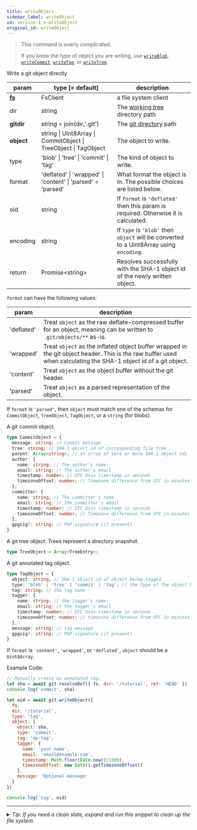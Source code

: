 ```yaml
---
title: writeObject
sidebar_label: writeObject
id: version-1.x-writeObject
original_id: writeObject
---
```


> This command is overly complicated.
>
> If you know the type of object you are writing, use [`writeBlob`](./writeBlob.md), [`writeCommit`](./writeCommit.md), [`writeTag`](./writeTag.md), or [`writeTree`](./writeTree.md).

Write a git object directly

| param          | type [= default]                                                                        | description                                                                             |
| -------------- | --------------------------------------------------------------------------------------- | --------------------------------------------------------------------------------------- |
| [**fs**](./fs) | FsClient                                                                                | a file system client                                                                    |
| dir            | string                                                                                  | The [working tree](dir-vs-gitdir.md) directory path                                     |
| **gitdir**     | string = join(dir,'.git')                                                               | The [git directory](dir-vs-gitdir.md) path                                              |
| **object**     | string  &#124;  Uint8Array  &#124;  CommitObject  &#124;  TreeObject  &#124;  TagObject | The object to write.                                                                    |
| type           | 'blob'  &#124;  'tree'  &#124;  'commit'  &#124;  'tag'                                 | The kind of object to write.                                                            |
| format         | 'deflated'  &#124;  'wrapped'  &#124;  'content'  &#124;  'parsed' = 'parsed'           | What format the object is in. The possible choices are listed below.                    |
| oid            | string                                                                                  | If `format` is `'deflated'` then this param is required. Otherwise it is calculated.    |
| encoding       | string                                                                                  | If `type` is `'blob'` then `object` will be converted to a Uint8Array using `encoding`. |
| return         | Promise\<string\>                                                                       | Resolves successfully with the SHA-1 object id of the newly written object.             |

`format` can have the following values:

| param      | description                                                                                                                                                      |
| ---------- | ---------------------------------------------------------------------------------------------------------------------------------------------------------------- |
| 'deflated' | Treat `object` as the raw deflate-compressed buffer for an object, meaning can be written to `.git/objects/**` as-is.                                           |
| 'wrapped'  | Treat `object` as the inflated object buffer wrapped in the git object header. This is the raw buffer used when calculating the SHA-1 object id of a git object. |
| 'content'  | Treat `object` as the object buffer without the git header.                                                                                                      |
| 'parsed'   | Treat `object` as a parsed representation of the object.                                                                                                         |

If `format` is `'parsed'`, then `object` must match one of the schemas for `CommitObject`, `TreeObject`, `TagObject`, or a `string` (for blobs).


A git commit object.

```ts
type CommitObject = {
  message: string; // Commit message
  tree: string; // SHA-1 object id of corresponding file tree
  parent: Array<string>; // an array of zero or more SHA-1 object ids
  author: {
    name: string; // The author's name
    email: string; // The author's email
    timestamp: number; // UTC Unix timestamp in seconds
    timezoneOffset: number; // Timezone difference from UTC in minutes
  };
  committer: {
    name: string; // The committer's name
    email: string; // The committer's email
    timestamp: number; // UTC Unix timestamp in seconds
    timezoneOffset: number; // Timezone difference from UTC in minutes
  };
  gpgsig?: string; // PGP signature (if present)
}
```



A git tree object. Trees represent a directory snapshot.

```ts
type TreeObject = Array<TreeEntry>;
```



A git annotated tag object.

```ts
type TagObject = {
  object: string; // SHA-1 object id of object being tagged
  type: 'blob' | 'tree' | 'commit' | 'tag'; // the type of the object being tagged
  tag: string; // the tag name
  tagger: {
    name: string; // the tagger's name
    email: string; // the tagger's email
    timestamp: number; // UTC Unix timestamp in seconds
    timezoneOffset: number; // timezone difference from UTC in minutes
  };
  message: string; // tag message
  gpgsig?: string; // PGP signature (if present)
}
```


If `format` is `'content'`, `'wrapped'`, or `'deflated'`, `object` should be a `Uint8Array`.

Example Code:

```js live
// Manually create an annotated tag.
let sha = await git.resolveRef({ fs, dir: '/tutorial', ref: 'HEAD' })
console.log('commit', sha)

let oid = await git.writeObject({
  fs,
  dir: '/tutorial',
  type: 'tag',
  object: {
    object: sha,
    type: 'commit',
    tag: 'my-tag',
    tagger: {
      name: 'your name',
      email: 'email@example.com',
      timestamp: Math.floor(Date.now()/1000),
      timezoneOffset: new Date().getTimezoneOffset()
    },
    message: 'Optional message'
  }
})

console.log('tag', oid)
```


---

<details>
<summary><i>Tip: If you need a clean slate, expand and run this snippet to clean up the file system.</i></summary>

```js live
window.fs = new LightningFS('fs', { wipe: true })
window.pfs = window.fs.promises
console.log('done')
```
</details>

<script>
(function rewriteEditLink() {
  const el = document.querySelector('a.edit-page-link.button');
  if (el) {
    el.href = 'https://github.com/isomorphic-git/isomorphic-git/edit/main/src/api/writeObject.js';
  }
})();
</script>